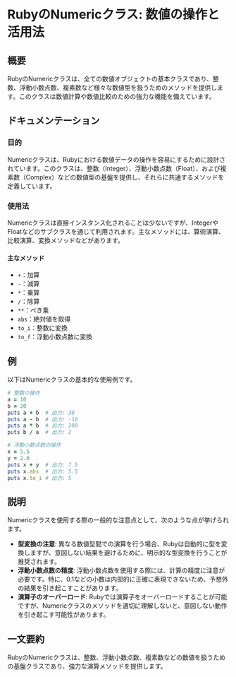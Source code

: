 <!--
Meta Description: # RubyのNumericクラス: 数値の操作と活用法 ## 概要 RubyのNumericクラスは、全ての数値オブジェクトの基本クラスであり、整数、浮動小数点数、複素数など様々な数値型を扱うためのメソッドを提供します。このクラスは数値計算や数値比較のための強力な機能を備えています。 ## ドキュ...
Meta Keywords: puts, 浮動小数点数, rubyのnumericクラスは, abs, to_i
-->

# RubyのNumericクラス: 数値の操作と活用法

## 概要
RubyのNumericクラスは、全ての数値オブジェクトの基本クラスであり、整数、浮動小数点数、複素数など様々な数値型を扱うためのメソッドを提供します。このクラスは数値計算や数値比較のための強力な機能を備えています。

## ドキュメンテーション
### 目的
Numericクラスは、Rubyにおける数値データの操作を容易にするために設計されています。このクラスは、整数（Integer）、浮動小数点数（Float）、および複素数（Complex）などの数値型の基盤を提供し、それらに共通するメソッドを定義しています。

### 使用法
Numericクラスは直接インスタンス化されることは少ないですが、IntegerやFloatなどのサブクラスを通じて利用されます。主なメソッドには、算術演算、比較演算、変換メソッドなどがあります。

#### 主なメソッド
- `+`：加算
- `-`：減算
- `*`：乗算
- `/`：除算
- `**`：べき乗
- `abs`：絶対値を取得
- `to_i`：整数に変換
- `to_f`：浮動小数点数に変換

## 例
以下はNumericクラスの基本的な使用例です。

```ruby
# 整数の操作
a = 10
b = 20
puts a + b  # 出力: 30
puts a - b  # 出力: -10
puts a * b  # 出力: 200
puts b / a  # 出力: 2

# 浮動小数点数の操作
x = 5.5
y = 2.0
puts x + y  # 出力: 7.5
puts x.abs  # 出力: 5.5
puts x.to_i # 出力: 5
```

## 説明
Numericクラスを使用する際の一般的な注意点として、次のような点が挙げられます。

- **型変換の注意**: 異なる数値型間での演算を行う場合、Rubyは自動的に型を変換しますが、意図しない結果を避けるために、明示的な型変換を行うことが推奨されます。
- **浮動小数点数の精度**: 浮動小数点数を使用する際には、計算の精度に注意が必要です。特に、0.1などの小数は内部的に正確に表現できないため、予想外の結果を引き起こすことがあります。
- **演算子のオーバーロード**: Rubyでは演算子をオーバーロードすることが可能ですが、Numericクラスのメソッドを適切に理解しないと、意図しない動作を引き起こす可能性があります。

## 一文要約
RubyのNumericクラスは、整数、浮動小数点数、複素数などの数値を扱うための基盤クラスであり、強力な演算メソッドを提供します。